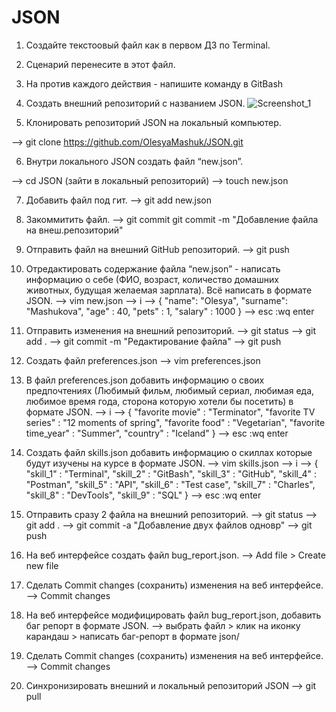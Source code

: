 # JSON

 1. Создайте текстоовый файл как в первом ДЗ по Terminal.
 2. Сценарий перенесите в этот файл.
 3. На против каждого действия - напишите команду в GitBash

 4. Создать внешний репозиторий c названием JSON.
![Screenshot_1](https://user-images.githubusercontent.com/91422609/169891997-ebcc528d-2add-4c40-8e8d-e9ee445d11f0.png)


 5. Клонировать репозиторий JSON на локальный компьютер.
 
--> git clone https://github.com/OlesyaMashuk/JSON.git

 6. Внутри локального JSON создать файл “new.json”.
 
--> cd JSON (зайти в локальный репозиторий)
--> touch new.json

 7. Добавить файл под гит.
--> git add new.json

 8. Закоммитить файл.
--> git commit git commit -m "Добавление файла на внеш.репозиторий"

 9. Отправить файл на внешний GitHub репозиторий.
--> git push

 10. Отредактировать содержание файла “new.json” - написать информацию о себе (ФИО, возраст, количество домашних животных, будущая желаемая зарплата). Всё написать в формате JSON.
--> vim new.json
--> i 
--> {
        "name": "Olesya",
        "surname": "Mashukova",
        "age" : 40,
        "pets" : 1,
        "salary" : 1000
}
--> esc :wq enter

 11. Отправить изменения на внешний репозиторий.
--> git status
--> git add .
--> git commit -m "Редактирование файла"
--> git push

 12. Создать файл preferences.json
--> vim preferences.json

 13. В файл preferences.json добавить информацию о своих предпочтениях (Любимый фильм, любимый сериал, любимая еда, любимое время года, сторона которую хотели бы посетить) в формате JSON.
--> i
--> {
        "favorite movie" : "Terminator",
        "favorite TV series" : "12 moments of spring",
        "favorite food" : "Vegetarian",
        "favorite time_year" : "Summer",
        "country" : "Iceland"
}
--> esc :wq enter

 14. Создать файл skills.json добавить информацию о скиллах которые будут изучены на курсе в формате JSON.
--> vim skills.json
--> i
--> {
	"skill_1" : "Terminal",
	"skill_2" : "GitBash",
	"skill_3" : "GitHub",
	"skill_4" : "Postman",
	"skill_5" : "API",
	"skill_6" : "Test case",
	"skill_7" : "Charles",
	"skill_8" : "DevTools",
	"skill_9" : "SQL"
}
--> esc :wq enter

 15. Отправить сразу 2 файла на внешний репозиторий.
--> git status
--> git add .
--> git commit -a "Добавление двух файлов одновр"
--> git push

 16. На веб интерфейсе создать файл bug_report.json.
--> Add file > Create new file

 17. Сделать Commit changes (сохранить) изменения на веб интерфейсе.
--> Commit changes

 18. На веб интерфейсе модифицировать файл bug_report.json, добавить баг репорт в формате JSON.
--> выбрать файл > клик на иконку карандаш > написать баг-репорт в формате json/

 19. Сделать Commit changes (сохранить) изменения на веб интерфейсе.
--> Commit changes

 20. Синхронизировать внешний и локальный репозиторий JSON
--> git pull
